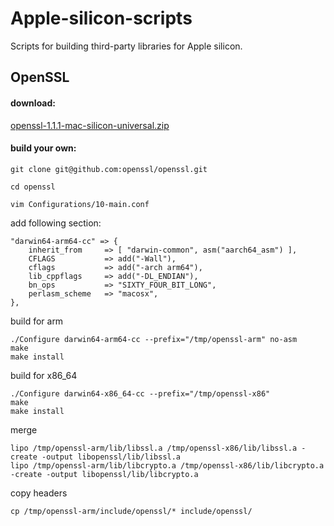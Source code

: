 # Apple-silicon-scripts
Scripts for building third-party libraries for Apple silicon.


## OpenSSL

#### download:

[openssl-1.1.1-mac-silicon-universal.zip](https://github.com/CaptainTeemo/Apple-silicon-scripts/raw/main/openssl-1.1.1-mac-silicon-universal.zip)

#### build your own:

`git clone git@github.com:openssl/openssl.git`

`cd openssl`

`vim Configurations/10-main.conf`

add following section:
```
"darwin64-arm64-cc" => {
    inherit_from     => [ "darwin-common", asm("aarch64_asm") ],
    CFLAGS           => add("-Wall"),
    cflags           => add("-arch arm64"),
    lib_cppflags     => add("-DL_ENDIAN"),
    bn_ops           => "SIXTY_FOUR_BIT_LONG",
    perlasm_scheme   => "macosx",
},
```

build for arm

```
./Configure darwin64-arm64-cc --prefix="/tmp/openssl-arm" no-asm
make
make install
```

build for x86_64

```
./Configure darwin64-x86_64-cc --prefix="/tmp/openssl-x86"
make
make install
```

merge

```
lipo /tmp/openssl-arm/lib/libssl.a /tmp/openssl-x86/lib/libssl.a -create -output libopenssl/lib/libssl.a
lipo /tmp/openssl-arm/lib/libcrypto.a /tmp/openssl-x86/lib/libcrypto.a -create -output libopenssl/lib/libcrypto.a
```

copy headers

```
cp /tmp/openssl-arm/include/openssl/* include/openssl/
```
